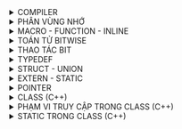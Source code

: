 <details>

<summary>COMPILER</summary>
Compiler giống như 1 phần mềm dùng để chuyển ngôn ngữ bậc cao sang ngôn ngữ máy, đối với một ngôn ngữ lập trình (c/c++, python, java,...) thì có nhiều compiler.
    
![image](https://github.com/Kiet2024/Embedded_interview/assets/133784431/21423361-d502-41ca-9a00-9ac64500703c)

Để xem file *.i từ file *.c thì gõ "gcc -E *.c -o *.i".( *.c là tên file .c)

Quá trình `tiền xử lý (Preprocessor)` xảy ra nó sẽ thay thế những đoạn chương trình Macro định nghĩa vào những đoạn chương trình đang gọi Macro, những phần command sẽ được bỏ qua.

Để xem file `Assembly` code thì gõ "gcc *.i -S -o *.s".

Quá trình `linker` sẽ sắp xếp các object files + libraries vào file *.exe .

Bản chất file *.exe giống như file zip hay rar.
    
</details>

<details>
<summary>PHÂN VÙNG NHỚ</summary>
<img width="169" alt="image" src="https://github.com/Kiet2024/Embedded_interview/assets/133784431/7b238944-eb43-4d35-a0dd-2e94ad70a421">

## Phân vùng Text:
- Quyền truy cập chỉ Read và nó chứa lệnh để thực thi nên tránh sửa đổi instruction.

- Chứa khai báo hằng số trong chương trình (.rodata)
```
// Ví dụ : chỉ đọc data
const int a = 9;
char *arr = "Hello";
```
## Phân vùng Data:
- Quyền truy cập là read-write.

- Chứa biến toàn cục or biến static với giá trị khởi tạo khác không.

- Được giải phóng khi kết thúc chương trình.
```
#include <stdio.h>

int x = 10; // biến toàn cục
static int a = 15; // biến static toàn cục

void test(){
 static int b = 10; // biến static cục bộ
 a = a + 20;
 prinf("test: %d\n", a);
}
int main (){

 test();
 a = a +15;
 prinf("main: %d\n", a);
 return 0;
 // Result: test = 35, main = 50
```
## Phân vùng BSS:
- Quyền truy cập là read-write.

- Chứa biến toàn cục or biến static với giá trị khởi tạo bằng không or không khởi tạo.

- Được giải phóng khi kết thúc chương trình.
```
static int a ; // biến static toàn cục phân vùng bss
/* khi giá trị được khởi tạo vd: a = 10 thì nó vẫn ở phân vùng bss */ 
void test(){
 static int b ; // biến static cục bộ
}
int main (){
}
```
## Phân vùng Stack:
- Quyền truy cập là read-write.

- Được sử dụng cấp phát cho biến local, input parameter của hàm,…

- Sẽ được giải phóng khi ra khỏi block code/hàm.
```
// int a, int b là input parameter
int sum(int a, int b){
  int c; // biến cục bộ ở phân vùng stack
  c = a + b;
  return c;
}
```
## Phân vùng Heap:
- Quyền truy cập là read-write.

- Được sử dụng để cấp phát bộ nhớ động như: Malloc, Calloc,…

- Sẽ được giải phóng khi gọi hàm free,…
```
#include <stdio.h>
#include <stdint.h>
#include <stdlib.h>

void test1(){
  char arr[3]; // biến toàn cục
  printf("Dia chi arr: %p\n", arr);
}

void test2(){
/*
 Khi khai báo kiểu malloc, các ô nhớ sẽ được giữ nguyên bộ nhớ ban đầu (draf data hay dữ liệu rác).
 Kiểu trả về là con trỏ void (không có giá trị), tham số truyền vào là  size tính bằng byte.
 Vì hàm malloc trả về dạng void, vậy ta cần ép kiểu cho nó trở về đúng kiểu con trỏ mà ta sử dụng.
 Vì char có 1 byte nên khai báo sẽ được cấp 3 byte tương ứng 3 phần tử.
*/
  char *arr = (char*)malloc(sizeof(char)*3);
  // arr = (char*)realloc(arr,(sizeof(char)*5) // thay đổi kích thước mảng 5 byte tương ứng 5 phần tử
  printf("Dia chi arr: %p\n", arr);
  free(arr);
}

int main(){
  test1();
  test1();
  test2();
  test2();
}
/*
Result: khi chưa sử dụng lệnh free cho hàm malloc
Dia chi arr: 0061FF0D : khi gọi test1 lần 1 sau khởi tạo xong nó sẽ thoát ra và thu hồi vùng nhớ 
Dia chi arr: 0061FF0D : khi gọi test1 lần 2 nó khởi tạo địa chỉ trước đó vì địa chỉ đó vẫn còn trống.
Dia chi arr: 00BA2F20 : do malloc được lưu ở phân vùng Heap nên nó không thể tự thu hồi 
Dia chi arr: 00BA2F30

Result: khi sử dụng lệnh free cho hàm malloc
Dia chi arr: 0061FF0D
Dia chi arr: 0061FF0D
Dia chi arr: 00AD2F20
Dia chi arr: 00AD2F20
*/
```
    
</details>
    
 <details>
 <summary>MACRO - FUNCTION - INLINE</summary>
     
 ## Macro 
 - Macro không phải là hàm, cũng không phải là biến mà nó chỉ là 1 định nghĩa.
 - Macro được diễn ra ở quá trình tiền xử lý (preprocessor).
 - Thay thế định nghĩa macro vào đoạn code đã gọi.
     
 **VD1:**
 ```
 #define MAX 10
 Preprocessor khi gặp bất kỳ lời gọi MAX nào thì thay ngay bằng 10.
     
 #define SUM(a,b) a + b //SUM(a,b) gọi là định nghĩa
 Preprocessor khi gặp bất kỳ lời gọi SUM(first,last) nào thì thay ngay bằng (first+last).
 
 ```
     
 **VD2:**
 ```
  '\' trong Macro dùng để liên kết nội dung dòng bên dưới 
  #define CREATE_FUNC(ten_ham, noi_dung)    \
  void ten_ham(){                           \
     printf("%s\n",noi_dung);               \
  }
  CREATE_FUNC(test,"this is test\n"); // tạo ra hàm test
   /*
   void test(){                           
     printf("%s\n","this is test\n");       
  }
   */
  CREATE_FUNC(test2,"this is test2\n"); // tạo ra thêm hàm test2
  
 ```
 ## Function
- Khi thấy hàm được gọi, compiler sẽ phải lưu con trỏ chương trình Program Couter (PC) hiện tại vào Stack Pointer; chuyển Program Counter tới hàm được gọi, thực hiện hàm đó xong và lấy kết quả trả về; sau đó quay lại vị trí ban đầu trong stack trước khi gọi hàm và tiếp tục thực hiện chương trình.
- Như có thể thấy, các này khiến chương trình tốn thời gian hơn là chỉ cần thay thế đoạn code đã được compile (cách của inline function).
     
**VD: giả sử trường hợp 8 bit**
```
Trường hợp đang ở dưới thì khi đến 0x03 thì nó gặp 1 hàm. 
Lúc này nó sẽ lưu 0x03 vào Stack Pointer và PC nó sẽ vào hàm A để chạy từ 0xc1 đến 0xc6.
Sau khi PC chạy xong hàm A, lúc này nó sẽ vào Stack Pointer để lấy 0x03 gán cho PC và tiếp tục chạy từ 0x03 đến 0x08.
 
0x01   main (){           
0x02    while(1){     
0x03     A();
 .    
 .      }
0x08  }

0xc1    void A(){
  .
  .    
0xc6   }
```

## Inline
- Được xử lý bởi compiler
- Được khai báo với từ khóa inline
- Khi compiler thấy bất kỳ chỗ nào xuất hiện inline function, nó sẽ thay thế chỗ đó bởi định nghĩa của hàm đã được compiler tương ứng. –> Phần được thay thế không phải code mà là đoạn code đã được compiler.
     
## So sánh
- `Macro` đơn giản là chỉ `thay thế đoạn code macro vào chỗ được gọi` trước khi được biên dịch
- `Inline thay thế đoạn mã code đã được biên dịch vào chỗ được gọi`.
- `Hàm bình thường phải tạo một function call`, lưu địa chỉ trước khi gọi hàm vào stack sau đó mới thực hiện hàm và sau cùng là quay trở về địa chỉ trên stack trước khi gọi hàm và thực hiện tiếp chương trình
- `Macro khiến code trở nên dài` hơn rất nhiều so với bình thường `nhưng thời gian chạy nhanh`.
- `Hàm inline cũng khiến code dài hơn`, tuy nhiên nó làm `giảm thời gian chạy chương trình`.
- `Hàm bình thường` sẽ phải gọi function call nên `tốn thời gian hơn inline function` nhưng `code ngắn gọn hơn`.
   
</details>
    
    
<details>
<summary>TOÁN TỬ BITWISE</summary>
    
 ## Toán tử AND
 <img width="173" alt="image" src="https://github.com/Kiet2024/Embedded_interview/assets/133784431/131b91c7-7404-42a1-89d4-00713f196a51">

 ## Toán tử OR
 <img width="173" alt="image" src="https://github.com/Kiet2024/Embedded_interview/assets/133784431/e2779fd1-8884-4ab2-b2e9-fdaa875e1139">
 
 ## Toán tử NOT
 <img width="85" alt="image" src="https://github.com/Kiet2024/Embedded_interview/assets/133784431/0d2bc1fd-1d6e-4067-8745-37b6efbd4714">

 ## Toán tử XOR
 <img width="175" alt="image" src="https://github.com/Kiet2024/Embedded_interview/assets/133784431/28c77307-f094-4afa-b52e-925be353be09">
    
</details>

<details>
<summary>THAO TÁC BIT</summary>

<img width="355" alt="image" src="https://github.com/Kiet2024/Embedded_interview/assets/133784431/02e222c1-e668-4939-a6ea-dd05e7eb746e">

Dịch trái (<<) 4 bit là bỏ đi 4 bit bên trái(ở đầu) và thêm 4 bit 0 vào bên phải(ở cuối)

<img width="357" alt="image" src="https://github.com/Kiet2024/Embedded_interview/assets/133784431/085599a0-6a96-4d58-b47a-507eb1705ee4">

Dịch phải(>>) 1 bit là bỏ đi 1 bit bên phải(ở cuối) và thêm 1 bit 0 vào bên trái(ở đầu)
## Set 1 bit
```bit |= (1 << n); //(n là vị trí bit)```
## Clear 1 bit
```bit &= ~(1 << n);```
## Toggle 1 bit 
```bit ^= (1 << n);```
## Test 1 bit
``` 
// bit & (1 << n)
int bit = 5; // 0101
printf("%s",(((bit & (1<<2)) !=0)?"true":"false"));
 ```
</details>   
 
<details>
<summary>TYPEDEF</summary>
    
Typedef được sử dụng để tạo tên mới cho kiểu dữ liệu. 
```
typedef uint8_t u8;
u8 x = 10; // u8 bản chất nó là kiểu uint8_t
 ```
</details>
    
    
<details>
<summary>STRUCT - UNION</summary>
 
## Struct
 ### Size của Struct
 ```
 // Chương trình tính size của  1 struct
#include <stdio.h>
#include <stdint.h>

struct typeDate
{
    uint8_t arr1[10]; // 1 byte
    uint16_t arr2[7]; // 2 byte
    uint64_t arr3[5]; // 8 byte
    uint32_t arr4[1]; // 4 byte
};

int main ()
{
    printf("Size: %lu", sizeof(struct typeDate)); // result = 72 byte
    return 0;
}
 ```
 
Số byte cần quét trong 1 lần sẽ dựa trên byte lớn nhất trong struct
### Ví dụ 1:
```
struct typeDate
{
  // Số byte cần quét trong 1 lần = 8 byte
    uint8_t arr1[10]; // 1 byte
    uint16_t arr2[7]; // 2 byte
    uint64_t arr3[5]; // 8 byte
    uint32_t arr4[1]; // 4 byte
};
```
### Cách tính số size :

uint8_t có size 1 byte => arr1[10] cần 1*10 = 10 byte để lưu, mà 1 lần quét là 8 byte (byte cao nhất trong struct) 

=> arr1[10] = 10 byte + **6 byte dư** = 10 byte (cần 2 lần quét)

uint16_t có size 2 byte => arr2[7] cần 2*7 = 14 byte để lưu, mà ở trên còn dư 6 byte, nên lúc này cần 1 lần quét là đủ 

=> arr2[7] = **6 byte (byte dư ở arr1)** + 8 byte = 14 byte.

uint64_t có size 8 byte => arr3[5] cần 8*5 = 40 byte để lưu 

=> arr3[5] = 40byte ( 5 lần quét).

uint32_t có size 4 byte => arr3[1] cần 4*1 = 4 byte để lưu, nên chỉ cần 1 lần quét

=>  arr3[1] = 4 byte + 4 byte dư = 8 byte

==> tổng size = 10 byte + 14 byte + 40 byte + 8 byte = 72 byte

### Ví dụ 2:
```
struct typeDate
{
  // Số byte cần quét trong 1 lần = 4 byte
    uint8_t arr1[11]; // 1 byte
    uint32_t arr2[4]; // 4 byte
    uint16_t arr3[7]; // 2 byte
};
```
### Cách tính số size

uint8_t có size 1 byte => arr1[11] cần 1*11 = 11 byte để lưu, mà 1 lần quét là 4 byte (byte cao nhất trong struct) 

=> arr1[11] = 11 byte + **1 byte dư** = 12 byte (cần 3 lần quét)

uint32_t có size 4 byte => arr2[4] cần 4*4 = 16 byte để lưu 

=>  arr2[4] = 16 byte  (cần 4 lần quét)

uint16_t có size 2 byte => arr3[7] cần 2*7 = 14 byte để lưu

=> arr2[7] = 14 byte + 2 byte dư = 16 byte (cần 4 lần quét)

==> tổng size = 12 byte + 16 byte + 16 byte = 44 byte

## Union  
 ```
typedef union
{
    /*size union = size member lớn nhất
      union là bộ nhớ dùng chung nên khi thay đổi member này sẽ ảnh hưởng đến
      member khác.
    */
    uint8_t test1[6]; // 6 byte
    uint8_t test2[2]; // 2 byte
}data_union;
 ```
## So sánh Struct - Union
Về mặt ý nghĩa, struct và union cơ bản giống nhau. Tuy nhiên, về mặt lưu trữ trong bộ nhớ, chúng có sự khác biệt rõ rệt như sau:
- Struct: Dữ liệu của các thành viên của struct được lưu trữ ở những vùng nhớ khác nhau. Do đó kích thước của 1 struct tối thiểu bằng kích thước các thành viên cộng lại tại vì còn phụ thuộc vào bộ nhớ đệm (struct padding).
- Union : Dữ liệu các thành viên sẽ dùng chung 1 vùng nhớ. Kích thước của union được tính là kích thước lớn nhất của kiểu dữ liệu trong union. Việc thay đổi nội dung của 1 thành viên sẽ dẫn đến thay đổi nội dung của các thành viên khác.

</details>

<details>
    <summary>EXTERN - STATIC</summary>
    
 ## Extern

 Biến extern được sử dụng khi một tệp cụ thể cần truy cập một biến từ tệp khác.
    
 **VD:**
 ``` 
// file main.c
#include <stdio.h>
extern int count; // sử dụng biến count ở file test
extern void dem(); //sử dụng hàm ở file test
int main ()
{
    printf("count: %d\n",count);
    dem();
    dem();
    return 0; 
   /* Run chương trình : gcc main.c test.c -o main
                        ./main
    Result :   16 
               16
               17 
    */
}
 ```

```
// flie test.c  
int count = 16;

void dem(){
    printf("count = %d\n",count);
    count++;
}
```
 ## Static cục bộ
Khi 1 biến cục bộ được khai báo với từ khóa static. Biến sẽ chỉ được `khởi tạo 1 lần duy nhất` và `tồn tại suốt thời gian chạy chương trình`. `Giá trị của nó không bị mất đi ngay cả kết thúc hàm`. Tuy nhiên khác với biến toàn cục có thể gọi trong tất cả mọi nơi trong chương trình, thì `biến cục bộ static chỉ có thể được gọi trong nội bộ hàm khởi tạo ra nó`. Mỗi lần hàm được gọi, giá trị của biến chính bằng giá trị tại lần gần nhất hàm được gọi.
```
// Ví dụ
#include <stdio.h>
    
void dem(){
    static int count = 10; // static cục bộ
    printf("count = %d\n",count);
    count++;
}
    
int main()
{
    dem();
    dem();
    dem();
    
    return 0;
}
/*
    Result:
    10
    11
    12
*/
```
## Static toàn cục
Static toàn cục mọi hàm có thể gọi nó được, nhưng nó chỉ có thể được `truy cập và sử dụng trong File khai báo nó, các File khác không có cách nào truy cập được`.
```
 // Ví dụ
 #include <stdio.h>

/*
    static toàn cục chỉ có thể lấy giá trị trong file chứa nó
    nên khi sử dụng extern để sử dụng biến, hàm đó ở file khác sẽ báo lỗi
*/

static int count = 16;

void dem(){
    printf("count = %d\n",count);
    count++;
}
int main()
{
    dem();
    dem();
}
/*
    Result: 
    16
    17
*/
```
</details>
    
<details>
<summary>POINTER</summary>
 
## Null Pointer
- Con trỏ null là con trỏ có giá trị và địa chỉ bằng 0.
- Khi khai báo 1 con trỏ:
    + Phải khai báo địa chỉ cho nó.
    + Nếu mà chưa sử dụng thì gán cho nó con trỏ null. 
    + Hoặc khi khai báo con trỏ và đã sử dụng nó rồi, khi không muốn sử dụng nó nữa thì phải gán nó lại là con trỏ null.
```
    int *ptr = NULL;
```
## Function Pointer
- Sau khi khai báo thì hàm cũng được lưu trữ tại một địa chỉ trong bộ nhớ, và do đó, chúng ta cũng có thể sử dụng con trỏ để lưu trữ địa chỉ và qua đó thao tác với chúng.
- Chúng ta gọi con trỏ lưu trữ địa chỉ của một hàm là con trỏ hàm trong c, và sử dụng nó để truy cập vào địa chỉ của hàm, cũng như thực thi các xử lý bên trong hàm đó.
 ```
    Cách khai báo:
        type (*fp) ( para_type_1, para_type_2, para_type_3,...);
    fp: tên con trỏ hàm.
    type: kiểu của con trỏ.
    para_type_1,.. : các kiểu của các đối số parameter.
 ```
 ```
 VD:
#include <stdio.h>

void tong(int a,int b){
    printf("tong %d va %d = %d\n", a, b, a + b);
}

void hieu(int a,int b){
    printf("hieu %d va %d = %d\n", a, b, a - b);
}

void tich(int a,int b){
    printf("tich %d va %d = %d\n", a, b, a * b);
}

void thuong(int a,int b){
    printf("thuong %d va %d = %f\n", a, b, (float)a/b);
}

void tinhtoan(int a, int b, void (*ptr)(int, int))
{   // thông qua con trỏ hàm để hàm làm input parameter
    printf("Chuong trin tinh toan\n");
    ptr(a,b);
}
int main()
{

    // void (*pheptoan)(int, int) = NULL;
    // pheptoan = thuong;
    // pheptoan(5,9);

    tinhtoan(8,9,hieu);
    return 0;
}
    
 ```
 ## Void Pointer
 - `Con trỏ void có thể trỏ đến các vùng nhớ có các kiểu dữ liệu khác nhau`.
 - Tuy nhiên, con trỏ void không xác định được kiểu dữ liệu của vùng nhớ mà nó trỏ tới, vì vậy không thể truy cập xuất trực tiếp nội dung thông qua toán tử derefernce () được. Mà `con trỏ kiểu void` cần `phải được ép kiểu` một cách rõ ràng `sang con trỏ có kiểu dữ liệu khác trước khi sử dụng toán tử derefernce` ().
 ```
 #include <stdio.h>

void tong(int a,int b){
    printf("tong %d va %d = %d\n", a, b, a + b);
}

int main()
{

    int i = 30;
    double d =15.6;
    char c ='B';

    // con trỏ void có thể trỏ đến bất kỳ địa chỉ nào 
    void *ptr = &i;

    // để lấy giá trị từ con trỏ void ta cần ép kiểu nó
    printf("i = %d\n",*(int *)ptr);

    ptr = &d;
    printf("d = %f\n",*(double *)ptr);

    ptr = &c;
    printf("c = %c\n",*(char *)ptr);

    ptr = &tong;
    ((void (*)(int, int))ptr)(9,16);
    return 0;
}
    
 ```
 ## Pointer to Pointer
 Con trỏ trỏ đến con trỏ (Pointers to pointers) là một con trỏ chứa địa chỉ của một con trỏ khác.
    
 ```
  cách khai báo: 
   data_type_of_pointer **name_of_variable = & normal_pointer_variable;
 ```
 
 ```
int val = 5; 
int *ptr = &val; // lưu địa chỉ của val vào con trỏ ptr. 
int **d_ptr = &ptr; // con trỏ tới một con trỏ được khai báo 
                    // đang trỏ tới một số nguyên.
    
 ```
 ```
 VD :
 #include <stdio.h>
 
int main()
{
    int var = 789;
 
    int* ptr2;
 
    int** ptr1;
 
    ptr2 = &var;
 
    ptr1 = &ptr2;
 
    printf("Gia tri var = %d\n", var);
    printf("Gia tri *pointer = %d\n", *ptr2);
    printf("Gia tri **pointer = %d\n", **ptr1);
 
    return 0;
    
    /*
     Result : 
        Gia tri var = 789
        Gia tri *pointer = 789
        Gia tri **pointer = 789
    */
}
 ```
</details>

<details>
    
<summary> CLASS (C++) </summary>

Lớp (Class) có thể coi là bản thiết kế của các đối tượng (Object). Nó là một kiểu dữ liệu do người dùng định nghĩa, chứa các thành viên dữ liệu và các hàm thành viên của riêng nó.

```
// VD : Cấu trúc của 1 class đơn giản
class SinhVien{
    public: // phạm vi truy cập
// member có thể là biến, hàm, mảng
        int tuoi; // property
        int lop; // property
        void hienThi(); // method
};

int main ()
{
    Sinhvien sv, sv2; // Sinh vien được gọi là class; sv, sv2 gọi là object và là 2 địa chỉ khác nhau.
}

```
- Trong cấu trúc của class `biến` trong class gọi là `property`, `hàm` gọi là `method`.
- Class khác với Struct vì `Struct không có biến, hàm và không khởi tạo giá trị mặc định`.

</details>

<details>
<summary>PHẠM VI TRUY CẬP TRONG CLASS (C++) </summary>

Phạm vi truy cập là cách mà người lập trình quy định về quyền được truy xuất đến các thành phần của lớp. Trong C++ có `3 loại phạm vi chính` là: `private, protected, public`.

## Public
Các thuộc tính và phương thức khai báo public thì có thể được truy cập trực tiếp thông qua instance của class đó. Các thuộc tính nên khai báo là public nếu bạn không có ràng buộc điều kiện trước khi gán (người dùng có thể thoải mái gán giá trị) hoặc bạn không cần xử lý trước khi trả về giá trị thuộc tính;
Những member nằm trong phạm vi Public thì có thể truy cập bên trong và bên ngoài class.
```
class SinhVien{
    public: 
// member có thể là biến, hàm, mảng
        int tuoi; // property
        int lop; // property
        void hienThi(); // method
};
void SinhVien::hienthi(){ // truy cập bên trong class
    cout<<"Tuoi:" <<tuoi<<endl; 
    cout<<"Lop: " <<lop<<endl;
}

int main ()
{
    Sinhvien sv, sv2; // Sinh vien được gọi là class; sv, sv2 gọi là object và là 2 địa chỉ khác nhau.
    sv.tuoi = 5; // truy cập bên ngoài class
    sv.lop = 1;
    // Result : Tuoi: 5 , Lop: 1
}

```

### Constructor
- `Constructor` phải được `khai báo ở đầu` trong phạm vi `Public` và phải `trùng tên với Class`. 
- `Constructor gồm ` có constructor `có tham số đầu vào` và `không có tham số đầu vào`.
- Khi khởi tạo 1 object thì Constructor được khởi tạo đầu tiên.

```
// VD: Constructor có tham số đầu vào
class SinhVien{
    public:
        SinhVien(int tuoi = 7, int lop = 3) // constructor có tham số đầu vào có giá trị mặc định
        void themThongTin(int tuoi, int lop); // method
        void hienthi(); // method
    private:
        int tuoi; //property
        int lop;

};

// đoạn chương trình này sẽ chạy đầu tiên
SinhVien::SinhVien(int tuoi, int lop){
    SinhVien::tuoi = tuoi;
    SinhVien::lop  = lop;
}

int main()
{
    SinhVien sv(15, 9); // nhập giá trị tham số đầu vào 
    // SinhVien sv; // nó sẽ lấy giá trị mặc định
}

```

```
// VD: Constructor không có tham số đầu vào
class SinhVien{
    public:
        SinhVien() 
        void themThongTin(int tuoi, int lop); // method
        void hienthi(); // method
    private:
        int tuoi; //property
        int lop;

};

// đoạn chương trình này sẽ chạy đầu tiên
SinhVien::SinhVien(int tuoi, int lop){
    SinhVien::tuoi = 10;
    SinhVien::lop  = 4;
}

int main()
{
    SinhVien sv; // nó sẽ lấy giá trị mặc định
}

```


## Private
Các thuộc tính private thường được sử dụng khi không mong muốn người khác có thể tùy ý gán giá trị hoặc muốn xử lý trước khi trả về giá trị.
Những member nằm trong phạm vi Private thì chỉ có bên trong class mới truy cập được( dùng  method trong class để truy cập ) và những object sẽ không truy cập được. 

```
class SinhVien{
    public:
        void hienthi(); // method
    private:
        int tuoi = 6; //property
        int lop = 2;

};

int main ()
{
    SinhVien sv; // object chỉ truy cập phạm vi Public
    sv.hienthi(); // result tuoi = 6, lop = 2 
    sv.tuoi = 5; // báo lỗi
    sv.lop = 1; // báo lỗi
}

```
- Đoạn chương trình trên sẽ báo lỗi do 2 property `tuoi` và `lop` nằm ở phạm vi `Private` nên Object không thể truy cập được.
- Để có thể `truy cập vào phạm vị Private` thì phải `dùng các method trong class đó` để truy cập .
```
class SinhVien{
    public:
        void hienthi(); // method
        void themThongTin(int tuoi, int lop); // method
    private:
        int tuoi; //property
        int lop;

};

void SinhVien::hienthi(){ // dùng method để truy cập vào class sinh viên
    cout<<"Tuoi:" <<tuoi<<endl; // nên có thể truy cập vào property ở Private
    cout<<"Lop: " <<lop<<endl;
}

void SinhVien::themThongTin(int tuoi, int lop){ // dùng method để truy cập vào class sinh viên
   
    SinhVien::tuoi = tuoi;   // do đặt 2 'tuoi' và 'lop' trùng tên nhau nên muốn gán giá trị đầu vào
    SinhVien::lop  = lop;    //  Cần trỏ đến property 'tuoi' bằng cách SinhVien::tuoi = giá trị đầu vào
 }

int main ()
{
    SinhVien sv; // object chỉ truy cập phạm vi Public
    sv.themThongTin(10, 5);
    sv.hienthi();

}

```

## Protected
Đối với protected, các phương thức và thuộc tính chỉ có thể truy cập qua các class kế thừa nó hoặc chính nó.

``` 
#include <iostream>
#include <string>

using namespace std;

class DoiTuong{
    public:
        void setThongTin(string ten, int tuoi); // method
        void hienthi(); // method
    protected: // class con có thể sử dụng được
        int TUOI; //property
        string TEN;

};

void DoiTuong::hienthi(){
    cout<<"Day la class DoiTuong\n";
    cout<<"Ten:" <<TEN<<endl;
    cout<<"Lop: " <<TUOI<<endl;
       
}

void DoiTuong::setThongTin(string ten, int tuoi){
   TEN = ten;
   TUOI = tuoi;
}

// kế thừa class DoiTuong
class SinhVien: public DoiTuong{ 
    public:
        // ghi đè class DoiTuong;
        void setThongTin(string ten, int tuoi, int mssv);
        void hienthi();
    private:
        int MSSV;
 
};

// Sau khi ghi đè cần phải set lại thông tin
void SinhVien::setThongTin(string ten, int tuoi, int mssv){
    TEN = ten;
    TUOI = tuoi;
    MSSV = mssv;

};

// Sau khi ghi đè cần phải set lại thông tin
void SinhVien::hienthi(){
    cout<<"Day la class SinhVien\n";
    cout<<"Ten:" <<TEN<<endl;
    cout<<"Lop: " <<TUOI<<endl;
    cout<<"MSSV: "<<MSSV<<endl;
       
}

int main()
{
   DoiTuong dt;
   dt.setThongTin("Kiet", 17);
   dt.hienthi();

   SinhVien sv;
   sv.setThongTin("Kiet", 23, 18029271);
   sv.hienthi();
   
   
   return 0;
}
```
    
</details>

<details>
<summary> STATIC TRONG CLASS (C++) </summary>

- `Static member` hay thành viên tĩnh trong class C++ cũng `tương tự` như với `static variable (biến tĩnh) trong function`. 

- Đối với `function`, sau khi `thực hiện xong khối lệnh và thoát thì biến tĩnh vẫn sẽ không mất đi`.

- Đối với `class`, `thành viên tĩnh` sẽ là `thuộc tính dùng chung cho tất cả các đối tượng của class đó`, cho `dù là không có đối tượng nào tồn tại`. Tức là bạn có thể khai báo nhiều object, `mỗi object các thuộc tính của nó đều khác nhau nhưng riêng static thì chỉ có một và static member tồn tại trong suốt chương trình cho dù có hay không có object nào của nó hay nói ngắn gọn là dùng chung một biến static`.

```
#include <iostream>
#include <string>

using namespace std;

class SinhVien{
    public:
        string ten;
        static int tuoi; // static trong class cần phải khởi tạo lần đầu
};

int SinhVien::tuoi; // khởi tạo lần đầu và đc tồn tại hết vòng đời chương trình

int main()
{
    SinhVien sv1, sv2;

    printf("Dia chi sv1: %p\n", &sv1);
    printf("Dia chi sv1.ten: %p\n", &(sv1.ten));
    printf("Dia chi sv1.tuoi: %p\n", &(sv1.tuoi));

    sv1.tuoi = 10;

    printf("Dia chi sv2: %p\n", &sv2);
    printf("Dia chi sv2.ten: %p\n", &(sv2.ten));
    printf("Dia chi sv2.tuoi: %p\n", &(sv2.tuoi));

    sv2.tuoi = 30;

    printf("%d \n",sv1.tuoi);

    /* Result:
        Dia chi sv1: 0061FF08
        Dia chi sv1.ten: 0061FF08
        Dia chi sv1.tuoi: 00407020
        Dia chi sv2: 0061FEF0
        Dia chi sv2.ten: 0061FEF0
        Dia chi sv2.tuoi: 00407020
        30
    */
}

```
Đoạn chương trình trên địa chỉ của sv1.tuoi, sv2.tuoi là cùng một địa chỉ nên khi gán `sv2.tuoi = 30` thì `static tuoi` trong class lúc này bằng `sv2.tuoi` chứ không phải bằng `sv1.tuoi` gán trước đó.

</details>

